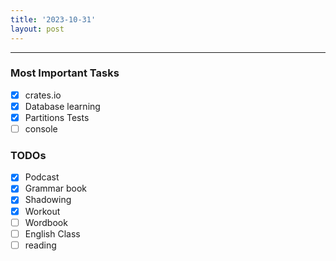 ```yaml
---
title: '2023-10-31'
layout: post
---
```


---

### Most Important Tasks

- [x] crates.io
- [x] Database learning
- [x] Partitions Tests
- [ ] console

### TODOs

- [x] Podcast
- [x] Grammar book
- [x] Shadowing
- [x] Workout
- [ ] Wordbook
- [ ] English Class
- [ ] reading
